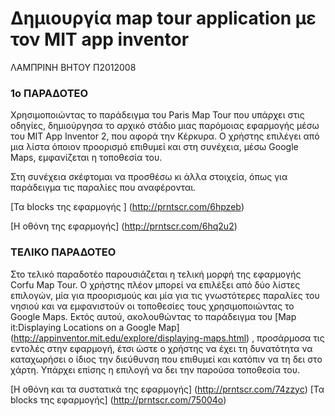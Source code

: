 # Δημιουργία map tour application με τον MIT app inventor

ΛΑΜΠΡΙΝΗ ΒΗΤΟΥ
Π2012008

### 1ο ΠΑΡΑΔΟΤΕΟ

Χρησιμοποιώντας το παράδειγμα του Paris Map Tour που υπάρχει στις οδηγίες, δημιούργησα το αρχικό στάδιο μιας παρόμοιας εφαρμογής μέσω του MIT App Inventor 2, που αφορά την Κέρκυρα. Ο χρήστης επιλέγει από μια λίστα όποιον προορισμό επιθυμεί και στη συνέχεια, μέσω Google Maps, εμφανίζεται η τοποθεσία του. 

Στη συνέχεια σκέφτομαι να προσθέσω κι άλλα στοιχεία, όπως για παράδειγμα τις παραλίες που αναφέρονται.

[Τα blocks της εφαρμογής ] (http://prntscr.com/6hpzeb)

[Η οθόνη της εφαρμογής] (http://prntscr.com/6hq2u2)

### ΤΕΛΙΚΟ ΠΑΡΑΔΟΤΕΟ

Στο τελικό παραδοτέο παρουσιάζεται η τελική μορφή της εφαρμογής Corfu Map Tour. Ο χρήστης πλέον μπορεί να επιλέξει από δύο λίστες επιλογών, μία για προορισμούς και μία για τις γνωστότερες παραλίες του νησιού και να εμφανιστούν οι τοποθεσίες τους χρησιμοποιώντας το Google Maps. Εκτός αυτού, ακολουθώντας  το παράδειγμα του [Map it:Displaying Locations on a Google Map] (http://appinventor.mit.edu/explore/displaying-maps.html) , προσάρμοσα τις εντολές στην εφαρμογή, έτσι ώστε ο χρήστης να έχει τη δυνατότητα να καταχωρήσει ο ίδιος την διεύθυνση που επιθυμεί και κατόπιν να τη δει στο χάρτη. Υπάρχει επίσης η επιλογή να δει την παρούσα τοποθεσία του.

[Η οθόνη και τα συστατικά της εφαρμογής] (http://prntscr.com/74zzyc)
[Τα blocks της εφαρμογής] (http://prntscr.com/75004o)
